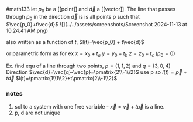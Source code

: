 #math133 
let $p_0$ be a [[point]] and $\vec{d}$ a [[vector]].
The line that passes through $p_0$ in the direction $\vec{d}$ is is all points p such that $\vec{p_0}+t\vec{d}$
![](../../assets/screenshots/Screenshot 2024-11-13 at 10.24.41 AM.png)

also written as a function of $t$, $l(t)=\vec{p_0} + t\vec{d}$

or parametric form as for ex
$x=x_0+t_a$
$y=y_0+t_b$
$z=z_0+t_c$
$(p_0=0)$

Ex. find equ of a line through two points, $p=(1,1,2)$ and $q=(3,0,4)$
Direction $\vec{d}=\vec{q}-\vec{p}=\pmatrix{2\\-1\\2}$
use p so
$l(t)=\vec{p}+t\vec{d}$
$l(t)=\pmatrix{1\\1\\2}+t\pmatrix{2\\-1\\2}$
### notes
1. sol to a system with one free variable - $\vec{x} = \vec{v} + t\vec{u}$ is a line.
2. p, d are not unique
